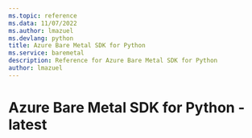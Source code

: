 ```yaml
---
ms.topic: reference
ms.data: 11/07/2022
ms.author: lmazuel
ms.devlang: python
title: Azure Bare Metal SDK for Python
ms.service: baremetal
description: Reference for Azure Bare Metal SDK for Python
author: lmazuel
---
```

# Azure Bare Metal SDK for Python - latest